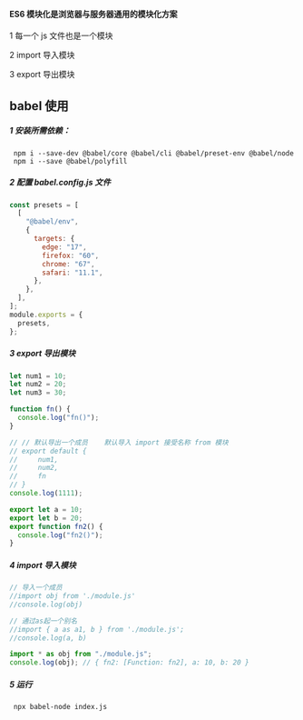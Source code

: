 #### ES6 模块化是浏览器与服务器通用的模块化方案

1 每一个 js 文件也是一个模块

2 import 导入模块

3 export 导出模块

## babel 使用

##### 1 安装所需依赖：

```
 npm i --save-dev @babel/core @babel/cli @babel/preset-env @babel/node
 npm i --save @babel/polyfill
```

##### 2 配置 babel.config.js 文件

```javascript
const presets = [
  [
    "@babel/env",
    {
      targets: {
        edge: "17",
        firefox: "60",
        chrome: "67",
        safari: "11.1",
      },
    },
  ],
];
module.exports = {
  presets,
};
```

##### 3 export 导出模块

```javascript
let num1 = 10;
let num2 = 20;
let num3 = 30;

function fn() {
  console.log("fn()");
}

// // 默认导出一个成员    默认导入 import 接受名称 from 模块
// export default {
//     num1,
//     num2,
//     fn
// }
console.log(1111);

export let a = 10;
export let b = 20;
export function fn2() {
  console.log("fn2()");
}
```

##### 4 import 导入模块

```javascript
// 导入一个成员
//import obj from './module.js'
//console.log(obj)

// 通过as起一个别名
//import { a as a1, b } from './module.js';
//console.log(a, b)

import * as obj from "./module.js";
console.log(obj); // { fn2: [Function: fn2], a: 10, b: 20 }
```

##### 5 运行

```
 npx babel-node index.js
```
